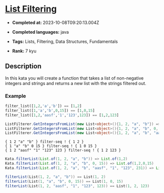 # [List Filtering](https://www.codewars.com/kata/53dbd5315a3c69eed20002dd)

- **Completed at:** 2023-10-08T09:20:13.004Z

- **Completed languages:** java

- **Tags:** Lists, Filtering, Data Structures, Fundamentals

- **Rank:** 7 kyu

## Description

In this kata you will create a function that takes a list of non-negative integers and strings and returns a new list with the strings filtered out.

### Example

```python
filter_list([1,2,'a','b']) == [1,2]
filter_list([1,'a','b',0,15]) == [1,0,15]
filter_list([1,2,'aasf','1','123',123]) == [1,2,123]
```
```csharp
ListFilterer.GetIntegersFromList(new List<object>(){1, 2, "a", "b"}) => {1, 2}
ListFilterer.GetIntegersFromList(new List<object>(){1, 2, "a", "b", 0, 15}) => {1, 2, 0, 15}
ListFilterer.GetIntegersFromList(new List<object>(){1, 2, "a", "b", "aasf", "1", "123", 231}) => {1, 2, 231}
```
```factor
{ 1 2 "a" "b" } filter-seq ! { 1 2 }
{ 1 "a" "b" 0 15 } filter-seq ! { 1 0 15 }
{ 1 2 "aasf" "1" "123" 123 } filter-seq ! { 1 2 123 }
```
```java
Kata.filterList(List.of(1, 2, "a", "b")) => List.of(1,2)
Kata.filterList(List.of(1, 2, "a", "b", 0, 15)) => List.of(1,2,0,15)
Kata.filterList(List.of(1, 2, "a", "b", "aasf", "1", "123", 231)) => List.of(1, 2, 231)
```
```scala
filterList(List(1, 2, "a", "b")) == List(1, 2)
filterList(List(1, "a", "b", 0, 15)) == List(1, 0, 15)
filterList(List(1, 2, "aasf", "1", "123", 123)) == List(1, 2, 123)
```
